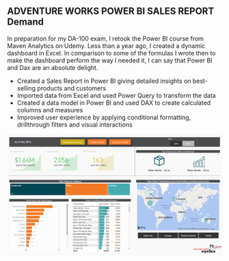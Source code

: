 ## ADVENTURE WORKS POWER BI SALES REPORT Demand

In preparation for my DA-100 exam, I retook the Power BI course from Maven Analytics on Udemy. Less than a year ago, I created a dynamic dashboard in Excel. In comparison to some of the formulas I wrote then to make the dashboard perform the way I needed it, I can say that Power BI and Dax are an absolute delight. 



  - Created a Sales Report in Power BI giving detailed insights on best-selling products and customers
  - Imported data from Excel and used Power Query to transform the data
  - Created a data model in Power BI and used DAX to create calculated columns and measures
  - Improved user experience by applying conditional formatting, drillthrough filters and visual interactions


![Screenshot](execsum.png)
